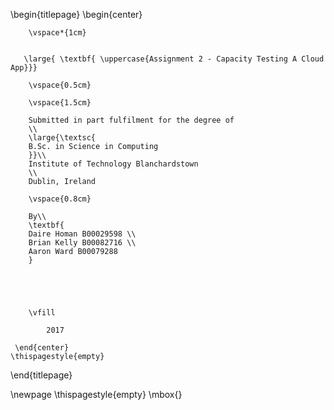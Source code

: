 \begin{titlepage}
    \begin{center}
    
        \vspace*{1cm}
        

       \large{ \textbf{ \uppercase{Assignment 2 - Capacity Testing A Cloud App}}}
        
        \vspace{0.5cm}
        
        \vspace{1.5cm}
 
        Submitted in part fulfilment for the degree of
        \\
        \large{\textsc{
        B.Sc. in Science in Computing
        }}\\
        Institute of Technology Blanchardstown
        \\
        Dublin, Ireland
        
        \vspace{0.8cm}        
         
        By\\
        \textbf{
        Daire Homan B00029598 \\
        Brian Kelly B00082716 \\
        Aaron Ward B00079288
        }

       

        
        
        \vfill
  
            2017

     \end{center}
    \thispagestyle{empty}
\end{titlepage} 

\newpage
\thispagestyle{empty}
\mbox{}
